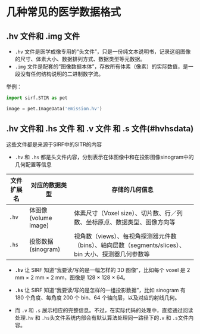 # 几种常见的医学数据格式

## .hv 文件和 .img 文件

- `.hv` 文件是医学成像专用的“头文件”，只是一份纯文本说明书，记录这组图像的尺寸、体素大小、数据排列方式、数据类型等元数据。
- `.img` 文件是配套的“图像数据本体”，存放所有体素（像素）的实际数值，是一段没有任何结构说明的二进制数字流。

举例：

```python
import sirf.STIR as pet

image = pet.ImageData('emission.hv')
```


## .hv 文件和 .hs 文件 和 .v 文件 和 .s 文件(#hvhsdata)

这些文件都是来源于SIRF中的SITR的内容

- `.hv` 和 `.hs` 都是头文件内容，分别表示在体图像中和在投影图像sinogram中的几何配置等信息

文件扩展名 | 对应的数据类型           | 存储的几何信息
---       | ---                    | ---
`.hv`     | 体图像 (volume image)  | 体素尺寸（Voxel size）、切片数、行／列数、坐标原点、数据类型、图像方向等
`.hs`     | 投影数据 (sinogram)    | 视角数（views）、每视角探测器元件数（bins）、轴向层数（segments/slices）、bin 大小、探测器几何参数等

- **`.hv`** 让 SIRF 知道“我要读/写的是一幅怎样的 3D 图像”，比如每个 voxel 是 2 mm × 2 mm × 2 mm，图像是 128 × 128 × 64。
- **`.hs`** 让 SIRF 知道“我要读/写的是怎样的一组投影数据”，比如 sinogram 有 180 个角度、每角度 200 个 bin、64 个轴向层，以及对应的射线几何。


- 而 `.v` 和 `.s` 展示相应的完整信息。不过，在实际代码的处理中，直接通过阅读处理`.hv` 和 `.hs`头文件系统内部会有默认算法处理同一路径下的`.v` 和 `.s`文件内容。